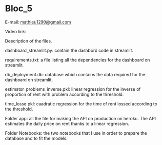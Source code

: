 # Bloc_5
E-mail: mathieu1290@gmail.com

Video link: 

Description of the files.

dashboard_streamlit.py: contain the dashbord code in streamlit.

requirements.txt: a file listing all the dependencies for the dashboard on streamlit.

db_deployment.db: database which contains the data required for the dashboard on streamlit.

estimator_problems_inverse.pkl: linear regression for the inverse of proportion of rent with problem according to the threshold.

time_losse.pkl: cuadratic regression for the time of rent lossed according to the threshold.

Folder app: all the file for making the API on production on heroku. The API estimates the daily price on rent thanks to a linear regression.

Folder Notebooks: the two notebooks that I use in order to prepare the database and to fit the models.
